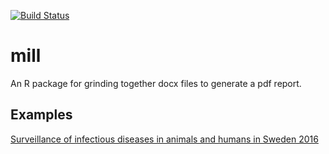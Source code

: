 [![Build Status](https://travis-ci.org/SVA-SE/mill.svg?branch=master)](https://travis-ci.org/SVA-SE/mill)

# mill

An R package for grinding together docx files to generate a pdf report.

## Examples

[Surveillance of infectious diseases in animals and humans in Sweden 2016](http://www.sva.se/globalassets/redesign2011/pdf/om_sva/publikationer/surveillance-2016-w.pdf)
